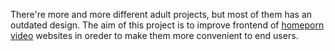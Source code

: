 There're more and more different adult projects, but most of them has an outdated design. The aim of this project is to improve frontend of <a href="http://www.pornhull.com/categories/homemade/">homeporn video</a> websites in oreder to make them more convenient to end users.
